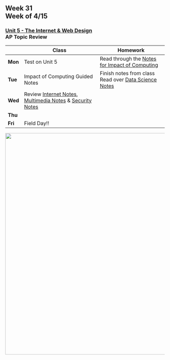 ## Week 31 <br>Week of 4/15

### [Unit 5 - The Internet & Web Design](/apcsp/curriculum/7)<br>AP Topic Review

|         | Class | Homework |
| ------- | ----- | -------- |
| **Mon** |Test on Unit 5 |Read through the [Notes for Impact of Computing](/apcsp/curriculum/impact_of_computing/notes) |
| **Tue** |Impact of Computing Guided Notes |Finish notes from class<br>Read over [Data Science Notes](/apcsp/curriculum/data_science) |
| **Wed** |Review [Internet Notes](/apcsp/curriculum/understanding_technology/internet/notes/), [Multimedia Notes](/apcsp/curriculum/understanding_technology/multimedia/notes/) & [Security Notes](/apcsp/curriculum/understanding_technology/security/notes/) | |
| **Thu** | | |
| **Fri** |Field Day!! | |

<div style="text-align:center">
<img src="" alt="" width="700px">
</div>
